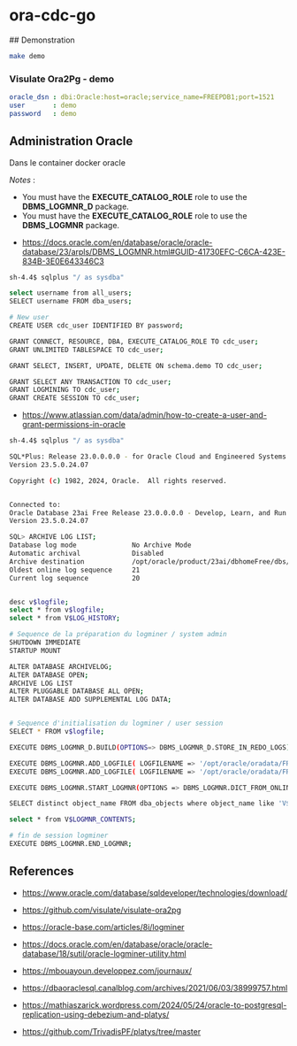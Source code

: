 # ora-cdc-go


## Demonstration

```bash
make demo
```

### Visulate Ora2Pg - demo

```yaml
oracle_dsn : dbi:Oracle:host=oracle;service_name=FREEPDB1;port=1521
user       : demo
password   : demo
```

## Administration Oracle

Dans le container docker oracle 

*Notes* : 

 - You must have the **EXECUTE_CATALOG_ROLE** role to use the **DBMS_LOGMNR_D** package.
 - You must have the **EXECUTE_CATALOG_ROLE** role to use the **DBMS_LOGMNR** package.
 
* https://docs.oracle.com/en/database/oracle/oracle-database/23/arpls/DBMS_LOGMNR.html#GUID-41730EFC-C6CA-423E-834B-3E0E643346C3

```bash
sh-4.4$ sqlplus "/ as sysdba"

select username from all_users;
SELECT username FROM dba_users;

# New user
CREATE USER cdc_user IDENTIFIED BY password;

GRANT CONNECT, RESOURCE, DBA, EXECUTE_CATALOG_ROLE TO cdc_user;
GRANT UNLIMITED TABLESPACE TO cdc_user;

GRANT SELECT, INSERT, UPDATE, DELETE ON schema.demo TO cdc_user;

GRANT SELECT ANY TRANSACTION TO cdc_user;
GRANT LOGMINING TO cdc_user;
GRANT CREATE SESSION TO cdc_user;

```

* https://www.atlassian.com/data/admin/how-to-create-a-user-and-grant-permissions-in-oracle

```bash
sh-4.4$ sqlplus "/ as sysdba"

SQL*Plus: Release 23.0.0.0.0 - for Oracle Cloud and Engineered Systems on Sun Nov 24 11:25:37 2024
Version 23.5.0.24.07

Copyright (c) 1982, 2024, Oracle.  All rights reserved.


Connected to:
Oracle Database 23ai Free Release 23.0.0.0.0 - Develop, Learn, and Run for Free
Version 23.5.0.24.07

SQL> ARCHIVE LOG LIST;
Database log mode              No Archive Mode
Automatic archival             Disabled
Archive destination            /opt/oracle/product/23ai/dbhomeFree/dbs/arch
Oldest online log sequence     21
Current log sequence           20


desc v$logfile;
select * from v$logfile;
select * from V$LOG_HISTORY;

# Sequence de la préparation du logminer / system admin
SHUTDOWN IMMEDIATE
STARTUP MOUNT

ALTER DATABASE ARCHIVELOG;
ALTER DATABASE OPEN;
ARCHIVE LOG LIST
ALTER PLUGGABLE DATABASE ALL OPEN;
ALTER DATABASE ADD SUPPLEMENTAL LOG DATA;


# Sequence d'initialisation du logminer / user session
SELECT * FROM v$logfile;

EXECUTE DBMS_LOGMNR_D.BUILD(OPTIONS=> DBMS_LOGMNR_D.STORE_IN_REDO_LOGS);

EXECUTE DBMS_LOGMNR.ADD_LOGFILE( LOGFILENAME => '/opt/oracle/oradata/FREE/redo01.log', OPTIONS => DBMS_LOGMNR.NEW);
EXECUTE DBMS_LOGMNR.ADD_LOGFILE( LOGFILENAME => '/opt/oracle/oradata/FREE/redo02.log', OPTIONS => DBMS_LOGMNR.NEW);

EXECUTE DBMS_LOGMNR.START_LOGMNR(OPTIONS => DBMS_LOGMNR.DICT_FROM_ONLINE_CATALOG);

SELECT distinct object_name FROM dba_objects where object_name like 'V$%LOGMNR%' or object_name like 'CDB%LOGMNR%' order by 1;

select * from V$LOGMNR_CONTENTS;

# fin de session logminer
EXECUTE DBMS_LOGMNR.END_LOGMNR;
```

## References

* https://www.oracle.com/database/sqldeveloper/technologies/download/
* https://github.com/visulate/visulate-ora2pg
* https://oracle-base.com/articles/8i/logminer
* https://docs.oracle.com/en/database/oracle/oracle-database/18/sutil/oracle-logminer-utility.html
* https://mbouayoun.developpez.com/journaux/


* https://dbaoraclesql.canalblog.com/archives/2021/06/03/38999757.html


* https://mathiaszarick.wordpress.com/2024/05/24/oracle-to-postgresql-replication-using-debezium-and-platys/
* https://github.com/TrivadisPF/platys/tree/master